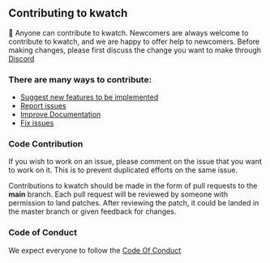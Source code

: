 ## Contributing to kwatch

:tada: Anyone can contribute to kwatch. Newcomers are always welcome to contribute to kwatch, and we are happy to offer help to newcomers.
Before making changes, please first discuss the change you want to make through [Discord](https://discord.gg/kzJszdKmJ7)


### There are many ways to contribute:

+ [Suggest new features to be implemented](https://github.com/abahmed/kwatch/issues)
+ [Report issues](https://github.com/abahmed/kwatch/issues)
+ [Improve Documentation](https://github.com/abahmed/kwatch)
+ [Fix issues](https://github.com/abahmed/kwatch/issues)


### Code Contribution

If you wish to work on an issue, please comment on the issue that you want to work on it. This is to prevent duplicated efforts on the same issue.


Contributions to kwatch should be made in the form of pull requests to the **main** branch. Each pull request will be reviewed by someone with permission to land patches. After reviewing the patch, it could be landed in the master branch or given feedback for changes.

### Code of Conduct
We expect everyone to follow the [Code Of Conduct](./CODE_OF_CONDUCT.md)
